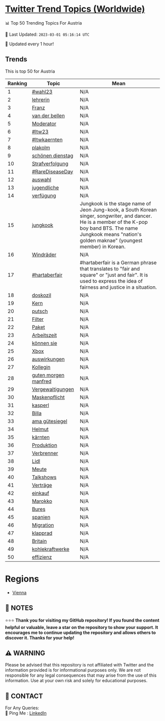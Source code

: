 [Twitter Trend Topics (Worldwide)](https://github.com/ErcinDedeoglu/Twitter-Trend-Topics)
==========


📊 Top 50 Trending Topics For Austria

📆 Last Updated: `2023-03-01 05:16:14 UTC`

🔧 Updated every 1 hour!


## Trends

This is top 50 for Austria

| Ranking | Topic | Mean |
| ------- | ------------ | ------------ |
| 1 | [#wahl23](http://twitter.com/search?q=%23wahl23) | N/A |
| 2 | [lehrerin](http://twitter.com/search?q=lehrerin) | N/A |
| 3 | [Franz](http://twitter.com/search?q=Franz) | N/A |
| 4 | [van der bellen](http://twitter.com/search?q=van+der+bellen) | N/A |
| 5 | [Moderator](http://twitter.com/search?q=Moderator) | N/A |
| 6 | [#ltw23](http://twitter.com/search?q=%23ltw23) | N/A |
| 7 | [#ltwkaernten](http://twitter.com/search?q=%23ltwkaernten) | N/A |
| 8 | [plakolm](http://twitter.com/search?q=plakolm) | N/A |
| 9 | [schönen dienstag](http://twitter.com/search?q=sch%c3%b6nen+dienstag) | N/A |
| 10 | [Strafverfolgung](http://twitter.com/search?q=Strafverfolgung) | N/A |
| 11 | [#RareDiseaseDay](http://twitter.com/search?q=%23RareDiseaseDay) | N/A |
| 12 | [auswahl](http://twitter.com/search?q=auswahl) | N/A |
| 13 | [jugendliche](http://twitter.com/search?q=jugendliche) | N/A |
| 14 | [verfügung](http://twitter.com/search?q=verf%c3%bcgung) | N/A |
| 15 | [jungkook](http://twitter.com/search?q=jungkook) | Jungkook is the stage name of Jeon Jung-kook, a South Korean singer, songwriter, and dancer. He is a member of the K-pop boy band BTS. The name Jungkook means "nation's golden maknae" (youngest member) in Korean. |
| 16 | [Windräder](http://twitter.com/search?q=Windr%c3%a4der) | N/A |
| 17 | [#hartaberfair](http://twitter.com/search?q=%23hartaberfair) | #hartaberfair is a German phrase that translates to "fair and square" or "just and fair". It is used to express the idea of fairness and justice in a situation. |
| 18 | [doskozil](http://twitter.com/search?q=doskozil) | N/A |
| 19 | [Kern](http://twitter.com/search?q=Kern) | N/A |
| 20 | [putsch](http://twitter.com/search?q=putsch) | N/A |
| 21 | [Filter](http://twitter.com/search?q=Filter) | N/A |
| 22 | [Paket](http://twitter.com/search?q=Paket) | N/A |
| 23 | [Arbeitszeit](http://twitter.com/search?q=Arbeitszeit) | N/A |
| 24 | [können sie](http://twitter.com/search?q=k%c3%b6nnen+sie) | N/A |
| 25 | [Xbox](http://twitter.com/search?q=Xbox) | N/A |
| 26 | [auswirkungen](http://twitter.com/search?q=auswirkungen) | N/A |
| 27 | [Kollegin](http://twitter.com/search?q=Kollegin) | N/A |
| 28 | [guten morgen manfred](http://twitter.com/search?q=guten+morgen+manfred) | N/A |
| 29 | [Vergewaltigungen](http://twitter.com/search?q=Vergewaltigungen) | N/A |
| 30 | [Maskenpflicht](http://twitter.com/search?q=Maskenpflicht) | N/A |
| 31 | [kasperl](http://twitter.com/search?q=kasperl) | N/A |
| 32 | [Billa](http://twitter.com/search?q=Billa) | N/A |
| 33 | [ama gütesiegel](http://twitter.com/search?q=ama+g%c3%bctesiegel) | N/A |
| 34 | [Helmut](http://twitter.com/search?q=Helmut) | N/A |
| 35 | [kärnten](http://twitter.com/search?q=k%c3%a4rnten) | N/A |
| 36 | [Produktion](http://twitter.com/search?q=Produktion) | N/A |
| 37 | [Verbrenner](http://twitter.com/search?q=Verbrenner) | N/A |
| 38 | [Lidl](http://twitter.com/search?q=Lidl) | N/A |
| 39 | [Meute](http://twitter.com/search?q=Meute) | N/A |
| 40 | [Talkshows](http://twitter.com/search?q=Talkshows) | N/A |
| 41 | [Verträge](http://twitter.com/search?q=Vertr%c3%a4ge) | N/A |
| 42 | [einkauf](http://twitter.com/search?q=einkauf) | N/A |
| 43 | [Marokko](http://twitter.com/search?q=Marokko) | N/A |
| 44 | [Bures](http://twitter.com/search?q=Bures) | N/A |
| 45 | [spanien](http://twitter.com/search?q=spanien) | N/A |
| 46 | [Migration](http://twitter.com/search?q=Migration) | N/A |
| 47 | [klapprad](http://twitter.com/search?q=klapprad) | N/A |
| 48 | [Britain](http://twitter.com/search?q=Britain) | N/A |
| 49 | [kohlekraftwerke](http://twitter.com/search?q=kohlekraftwerke) | N/A |
| 50 | [effizienz](http://twitter.com/search?q=effizienz) | N/A |



# Regions

* [Vienna](</Austria/Vienna.md>)



## 📝 NOTES

⭐⭐⭐ **Thank you for visiting my GitHub repository! If you found the content helpful or valuable, leave a star on the repository to show your support. It encourages me to continue updating the repository and allows others to discover it. Thanks for your help!**


## ⚠️ WARNING

Please be advised that this repository is not affiliated with Twitter and the information provided is for informational purposes only. We are not responsible for any legal consequences that may arise from the use of this information. Use at your own risk and solely for educational purposes.


## 📨 CONTACT

 For Any Queries:  
            🏓 Ping Me : [LinkedIn](https://www.linkedin.com/in/ercindedeoglu/)
